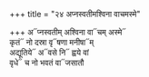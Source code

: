 +++
title = "२४ अप्नस्वतीमश्विना वाचमस्मे"

+++
अ᳓प्नस्वतीम् अश्विना वा᳓चम् अस्मे᳓  
कृतं᳓ नो दस्रा वृ᳓षणा मनीषा᳓म्  
अद्यूतिये᳓ अ᳓वसे नि᳓ ह्वये वां  
वृधे᳓ च नो भवतं वा᳓जसातौ